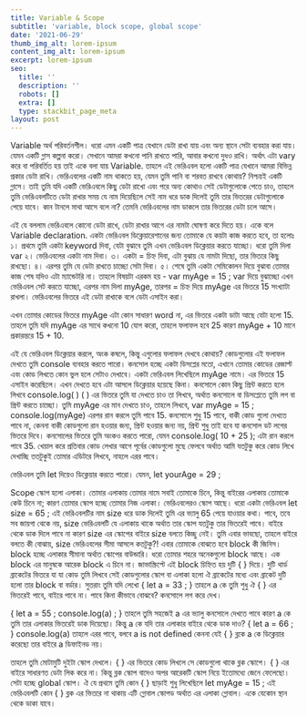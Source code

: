 ```yaml
---
title: Variable & Scope
subtitle: 'variable, block scope, global scope'
date: '2021-06-29'
thumb_img_alt: lorem-ipsum
content_img_alt: lorem-ipsum
excerpt: lorem-ipsum
seo:
  title: ''
  description: ''
  robots: []
  extra: []
  type: stackbit_page_meta
layout: post
---
```

Variable অর্থ পরিবর্তনশীল। ধরো এমন একটি পাত্র যেখানে ডেটা রাখা যায় এবং অন্য স্থানে সেটা ব্যবহার করা যায়।
যেমন একটি গ্লাস কল্পনা করো। সেখানে আমরা কখনো পানি রাখতে পারি, আবার কখনো দুধও রাখি। অর্থাৎ এটা vary করে বা পরিবর্তিত হয় তাই একে বলা যায় Variable. তাহলে এই ভেরিএবল হলো একটি পাত্র যেখানে আমরা বিভিন্ন প্রকার ডেটা রাখি।
ভেরিএবলের একটি নাম থাকতে হয়, যেমন তুমি পানি বা শরবত রাখবে কোথায়? নিশ্চয়ই একটি গ্লাসে। তাই তুমি যদি একটি ভেরিএবলে কিছু ডেটা রাখো এবং পরে অন্য কোথাও সেই ডেটাগুলোকে পেতে চাও, তাহলে তুমি ভেরিএবলটিতে ডেটা রাখার সময় যে নাম দিয়েছিলে সেই নাম ধরে ডাক দিলেই তুমি তার ভিতরের ডেটাগুলোকে পেয়ে যাবে। কান টানলে মাথা আসে বলে না? তেমনি ভেরিএবলের নাম ডাকলে তার ভিতরের ডেটা চলে আসে।

এই যে বললাম ভেরিএবলে কোনো ডেটা রাখে, ডেটা রাখার আগে এর নামটা ঘোষণা করে দিতে হয়। একে বলে Variable declaration. একটা ভেরিএবল ডিক্লেয়ারেশানের জন্য তোমাকে যে কয়টা কাজ করতে হবে, তা হলোঃ
১। প্রথমে তুমি একটা keyword দিবা, যেটা বুঝাবে তুমি এখন ভেরিএবল ডিক্লেয়ার করতে যাচ্ছো। ধরো তুমি দিলা var
২। ভেরিএবলের একটা নাম দিবা।
৩। একটা = চিহ্ন দিবা, এটা বুঝায় যে নামটা দিছো, তার ভিতরে কিছু রাখছো।
৪। এরপর তুমি যে ডেটা রাখতে চাচ্ছো সেটা দিবা।
৫। শেষে তুমি একটা সেমিকোলন দিয়ে বুঝাবা তোমার কাজ শেষ যদিও এটা ম্যান্ডেটরি না।
তাহলে বিষয়টা এরকম হয় -
var myAge = 15 ;
var দিয়ে বুঝাচ্ছো এখন ভেরিএবল সেট করতে যাচ্ছো, এরপর নাম দিলা myAge, তারপর = চিহ্ন দিয়ে myAge এর ভিতরে 15 সংখ্যাটা রাখলা। ভেরিএবলের ভিতরে এই ডেটা রাখাকে বলে ডেটা এসাইন করা।

এখন তোমার কোডের ভিতরে myAge এটা কোন সাধারণ word না, এর ভিতরে একটা ডাটা আছে যেটা হলো 15.
তাহলে তুমি যদি myAge এর সাথে কখনো 10 যোগ করো, তাহলে ফলাফল হবে 25 কারণ myAge + 10 মানে প্রকারন্তরে 15 + 10.

এই যে ভেরিএবল ডিক্লেয়ার করলে, অংক কষলে, কিন্তু এগুলোর ফলাফল দেখবে কোথায়? কোডগুলোর এই ফলাফল দেখতে তুমি console ব্যবহার করতে পারো। কনসোল হচ্ছে একটা ডিসপ্লের মতো, এখানে তোমার কোডের রেজাল্ট এবং কোড লিখতে কোন ভুল হলে সেটাও দেখাবে।
একটা ভেরিএবল লিখেছিলে myAge নামে। এর ভিতরে 15 এসাইন করেছিলে। এখন দেখতে হবে এটা আসলে ডিক্লেয়ার হয়েছে কিনা। কনসোলে কোন কিছু প্রিন্ট করতে হলে লিখবে
console.log( )
( ) এর ভিতরে তুমি যা দেখতে চাও তা লিখবে, অর্থাত কনসোলে বা ডিসপ্লেতে তুমি লগ বা প্রিন্ট করতে চাচ্ছো। তুমি myAge এর মান দেখতে চাও, তাহলে লিখবে,
var myAge = 15 ;
console.log(myAge)
এরপর রান করলে তুমি পাবে 15. কনসোলে শুধু 15 পাবে, বাকী কোড গুলো দেখতে পাবে না, কেননা বাকী কোডগুলো রান হওয়ার জন্য, প্রিন্ট হওয়ার জন্য নয়, প্রিন্ট শুধু তাই হবে যা কনসোল ডট লগের ভিতরে দিবে। কনসোলের ভিতরে তুমি অংকও করতে পারো, যেমন
console.log( 10 + 25 );
এটা রান করলে পাবে 35.
খেয়াল করে প্রতিবার কোড লেখার আগে পূর্বের কোডগুলো মুছে ফেলবে অর্থাত আমি যতটুকু করে কোড লিখে দেখাচ্ছি ততটুকুই তোমার এডিটরে লিখবে, নাহলে এরর পাবে।

ভেরিএবল তুমি let দিয়েও ডিক্লেয়ার করতে পারো। যেমন,
let yourAge = 29 ;

Scope
স্কোপ হলো এলাকা। তোমার এলাকায় তোমার নামে সবাই তোমাকে চিনে, কিন্তু বাইরের এলাকায় তোমাকে কেউ চিনে না; কারণ তোমার স্কোপ হচ্ছে তোমার নিজ এলাকা। ভেরিএবলেরও স্কোপ আছে। ধরো একটা ভেরিএবল
let size = 65 ;
এই ভেরিএবলটির নাম size ধরে ডাক দিলেই তুমি এর ভ্যালু 65 পেয়ে যাওয়ার কথা। পাবে, তবে সব জায়গা থেকে নয়, size ভেরিএবলটি যে এলাকায় থাকে অর্থাত তার স্কোপ যতটুকু তার ভিতরেই পাবে। বাইরে থেকে ডাক দিলে পাবে না কারণ size এর স্কোপের বাইরে size বলতে কিচ্ছু নেই। তুমি এবার ভাবছো, তাহলে বাইরে বলতে কী বোঝায়, size ভেরিএবলের সীমা আসলে কতটুকু?! এবার তোমাকে বোঝতে হবে block কী জিনিস। block হচ্ছে এলাকার সীমানা অর্থাত স্কোপের বাউন্ডারি। ধরো তোমার শহরে অনেকগুলো block আছে। এক block এর মানুষকে আরেক block এ চিনে না। জাভাস্ক্রিপ্টে এই block চিহ্নিত হয় দুটি { } দিয়ে। দুটি থার্ড ব্রাকেটের ভিতরে যা যা কোড তুমি লিখবে সেই কোডগুলোর স্কোপ বা এলাকা হলো ঐ ব্রাকেটের মধ্যে এবং ব্রাকেট দুটি হলো তার block বা বর্ডার।
সুতরাং তুমি যদি লেখো
{
let a = 33 ;
}
তাহলে a কে তুমি শুধু ঐ { } এর ভিতরেই পাবে, বাইরে পাবে না। পাবে কিনা কীভাবে বোঝবে? কনসোলে লগ করে দেখ।

{
let a = 55 ;
console.log(a) ;
}
তাহলে তুমি সহজেই a এর ভ্যালু কনসোলে দেখতে পাবে কারণ a কে তুমি তার এলাকার ভিতরেই ডাক দিয়েছো।
কিন্তু a কে যদি তার এলাকার বাইরে থেকে ডাক দাও?
{
let a = 66 ;
}
console.log(a)
তাহলে এরর পাবে, বলবে a is not defined কেননা যেই { } ব্লকে a কে ডিক্লেয়ার করেছো তার বাইরে a ডিফাইনড নয়।

তাহলে তুমি মোটামুটি দুইটা স্কোপ দেখলে। { } এর ভিতরে কোড লিখলে সে কোডগুলো থাকে ব্লক স্কোপে। { } এর বাইরে সাধারণত ডেটা লিক করে না। কিন্তু ব্লক স্কোপ বাদেও অপর আরেকটি স্কোপ নিয়ে ইতোমধ্যে জেনে ফেলেছো। সেটা হচ্ছে global স্কোপ। ঐ যে প্রথমে তুমি কোন { } ছাড়াই শুধু লিখেছিলে
let myAge = 15 ;
এই ভেরিএবলটি কোন { } ব্লক এর ভিতরে না থাকায় এটি গ্লোবাল স্কোপড অর্থাত এর এলাকা গ্লোবাল। একে যেকোন স্থান থেকে ডাকা যাবে।
